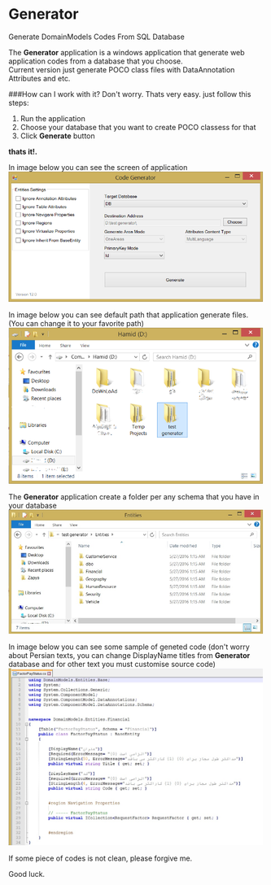 # Generator
Generate DomainModels Codes From SQL Database


The **Generator** application is a windows application that generate web application codes from a database that you choose.<br/>
Current version just generate POCO class files with DataAnnotation Attributes and etc.

###How can I work with it?
Don't worry. Thats very easy. just follow this steps:

1. Run the application
2. Choose your database that you want to create POCO classess for that
3. Click **Generate** button

**thats it!.**

In image below you can see the screen of application<br/>
<img src="https://github.com/H-Moradof/Generator/blob/master/demo_images/screen-demo.jpg" width="500" />

In image below you can see default path that application generate files. (You can change it to your favorite path)<br/>
<img src="https://github.com/H-Moradof/Generator/blob/master/demo_images/folder-path-2.jpg" width="500" />

The <b>Generator</b> application create a folder per any schema that you have in your database<br/>
<img src="https://github.com/H-Moradof/Generator/blob/master/demo_images/schema-folders.jpg" width="500" />

In image below you can see some sample of geneted code (don't worry about Persian texts, you can change DisplayName titles from **Generator** database and for other text you must customise source code)<br/>
<img src="https://github.com/H-Moradof/Generator/blob/master/demo_images/generated-code.jpg" width="500" />

If some piece of codes is not clean, please forgive me.

Good luck.